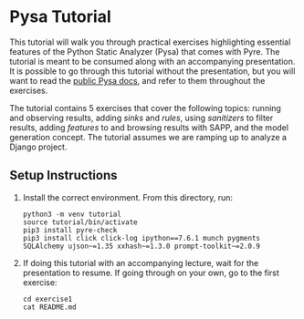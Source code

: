 # Pysa Tutorial

This tutorial will walk you through practical exercises highlighting essential
features of the Python Static Analyzer (Pysa) that comes with Pyre. The tutorial
is meant to be consumed along with an accompanying presentation. It is possible
to go through this tutorial without the presentation, but you will want to read
the [public Pysa docs](https://pyre-check.org/docs/pysa-basics.html), and refer
to them throughout the exercises.

The tutorial contains 5 exercises that cover the following topics: running and
observing results, adding _sinks_ and _rules_, using _sanitizers_ to filter
results, adding _features_ to and browsing results with SAPP, and the model
generation concept. The tutorial assumes we are ramping up to analyze a Django
project.

## Setup Instructions

1. Install the correct environment. From this directory, run:

   ```
   python3 -m venv tutorial
   source tutorial/bin/activate
   pip3 install pyre-check
   pip3 install click click-log ipython==7.6.1 munch pygments SQLAlchemy ujson~=1.35 xxhash~=1.3.0 prompt-toolkit~=2.0.9
   ```

1. If doing this tutorial with an accompanying lecture, wait for the
   presentation to resume. If going through on your own, go to the first
   exercise:

   ```
   cd exercise1
   cat README.md
   ```
